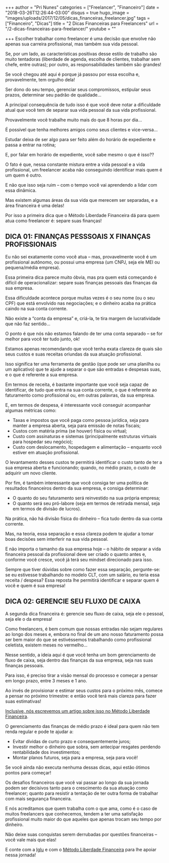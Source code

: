+++
author = "Pri Nunes"
categories = ["Freelancer", "Financeiro"]
date = "2018-03-26T12:26:44-03:00"
disqus = true
hugo_image = "images/uploads/2017/12/05/dicas_financeiras_freelancer.jpg"
tags = ["Financeiro", "Dicas"]
title = "2 Dicas Financeiras para Freelancers"
url = "/2-dicas-financeiras-para-freelancer/"
youtube = ""

+++
Escolher trabalhar como freelancer é uma decisão que envolve não apenas sua carreira profissional, mas também sua vida pessoal.

Se, por um lado, as características positivas desse estilo de trabalho são muito tentadoras (liberdade de agenda, escolha de clientes, trabalhar sem chefe, entre outras); por outro, as responsabilidades também são grandes!

Se você chegou até aqui é porque já passou por essa escolha e, provavelmente, tem orgulho dela!

Ser dono do seu tempo, gerenciar seus compromissos, estipular seus prazos, determinar seu padrão de qualidade...

A principal consequência de tudo isso é que você deve notar a dificuldade atual que você tem de separar sua vida pessoal da sua vida profissional.

Provavelmente você trabalhe muito mais do que 8 horas por dia... 

É possível que tenha melhores amigos como seus clientes e vice-versa...

Estudar deixa de ser algo para ser feito além do horário de expediente e passa a entrar na rotina;

E, por falar em horário de expediente, você sabe mesmo o que é isso??

O fato é que, nessa constante mistura entre a vida pessoal e a vida profissional, um freelancer acaba não conseguindo identificar mais quem é um quem é outro.

E não que isso seja ruim – com o tempo você vai aprendendo a lidar com essa dinâmica.

Mas existem algumas áreas da sua vida que merecem ser separadas, e a área financeira é uma delas!

Por isso a primeira dica que o Método Liberdade Financeira dá para quem atua como freelancer é: separe suas finanças!

## DICA 01: FINANÇAS PESSSOAIS X FINANÇAS PROFISSIONAIS

Eu não sei exatamente como você atua – mas, provavelmente você é um profissional autônomo, ou possui uma empresa (um CNPJ, seja ele MEI ou pequena/média empresa).

Essa primeira dica parece muito óbvia, mas pra quem está começando é difícil de operacionalizar: separe suas finanças pessoais das finanças da sua empresa.

Essa dificuldade acontece porque muitas vezes é o seu nome (ou o seu CPF) que está envolvido nas negociações; e o dinheiro acaba na prática caindo na sua conta corrente.

Não existe a “conta da empresa” e, criá-la, te tira margem de lucratividade que não faz sentido...

O ponto é que nós não estamos falando de ter uma conta separado – se for melhor para você ter tudo junto, ok!

Estamos apenas recomendando que você tenha exata clareza de quais são seus custos e suas receitas oriundas da sua atuação profissional.

Isso significa ter uma ferramenta de gestão (que pode ser uma planilha ou um aplicativo) que te ajude a separar o que são entradas e despesas suas, e o que é referente a sua empresa.

Em termos de receita, é bastante importante que você seja capaz de identificar, de tudo que entra na sua conta corrente, o que é referente ao faturamento como profissional ou, em outras palavras, da sua empresa.

E, em termos de despesa, é interessante você conseguir acompanhar algumas métricas como:

* Taxas e impostos que você paga como pessoa jurídica, seja para manter a empresa aberta, seja para emissão de notas fiscais;
* Custos com matéria prima (se houver) física ou virtual;
* Custo com assinaturas e sistemas (principalmente estruturas virtuais para hospedar seu negócio);
* Custo com deslocamento, hospedagem e alimentação – enquanto você estiver em atuação profissional.

O levantamento desses custos te permitirá identificar o custo tanto de ter a sua empresa aberta e funcionando; quando, no médio prazo, o custo de adquirir um novo cliente.

Por fim, é também interessante que você consiga ter uma política de resultados financeiros dentro da sua empresa, e consiga determinar:

* O quanto do seu faturamento será reinvestido na sua própria empresa;
* O quanto será seu pró-labore (seja em termos de retirada mensal, seja em termos de divisão de lucros). 

Na prática, não há divisão física do dinheiro – fica tudo dentro da sua conta corrente. 

Mas, na teoria, essa separação e essa clareza podem te ajudar a tomar boas decisões sem interferir na sua vida pessoal.

E não importa o tamanho da sua empresa hoje – o hábito de separar a vida financeira pessoal da profissional deve ser criado o quanto antes e, conforme você cresce, você já terá seu mindset direcionado para isso.

Sempre que tiver dúvidas sobre como fazer essa separação, pergunte-se: se eu estivesse trabalhando no modelo CLT, com um salário, eu teria essa receita / despesa? Essa reposta lhe permitirá identificar e separar quem é você e quem é sua empresa!

## DICA 02: GERENCIE SEU FLUXO DE CAIXA

A segunda dica financeira é: gerencie seu fluxo de caixa, seja ele o pessoal, seja ele o da empresa!

Como freelancers, é bem comum que nossas entradas não sejam regulares ao longo dos meses e, embora no final de um ano nosso faturamento possa ser bem maior do que se estivéssemos trabalhando como profissional celetista, existem meses no vermelho...

Nesse sentido, a ideia aqui é que você tenha um bom gerenciamento de fluxo de caixa, seja dentro das finanças da sua empresa, seja nas suas finanças pessoais.

Para isso, é preciso tirar a visão mensal do processo e começar a pensar em longo prazo, entre 3 meses e 1 ano.

Ao invés de provisionar e estimar seus custos para o próximo mês, comece a pensar no próximo trimestre: e então você terá mais clareza para fazer suas estimativas!

[Inclusive, nós escrevemos um artigo sobre isso no Método Liberdade Financeira](http://metodoliberdadefinanceira.com.br/custo-de-vida-anualmente-mensalmente/).

O gerenciamento das finanças de médio prazo é ideal para quem não tem renda regular e pode te ajudar a:

* Evitar dívidas de curto prazo e consequentemente juros;
* Investir melhor o dinheiro que sobra, sem antecipar resgates perdendo rentabilidade dos investimentos;
* Montar planos futuros, seja para a empresa, seja para você!

Se você ainda não executa nenhuma dessas dicas, aqui estão ótimos pontos para começar!

Os desafios financeiros que você vai passar ao longo da sua jornada podem ser decisivos tanto para o crescimento da sua atuação como freelancer; quanto para resistir a tentação de ter outra forma de trabalhar com mais segurança financeira.

E nós acreditamos que quem trabalha com o que ama, como é o caso de muitos freelancers que conhecemos, tendem a ter uma satisfação profissional muito maior do que aqueles que apenas trocam seu tempo por dinheiro.

Não deixe suas conquistas serem derrubadas por questões financeiras – você vale mais que elas!

E conte com a <a href="https://www.igluonline.com">Iglu</a> e com o [Método Liberdade Financeira](http://www.metodoliberdadefinanceira.com.br) para lhe apoiar nessa jornada!